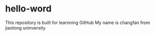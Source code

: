 # hello-word
This repository is built for learnning GitHub
My name is changfan from jiaotong uninversity
